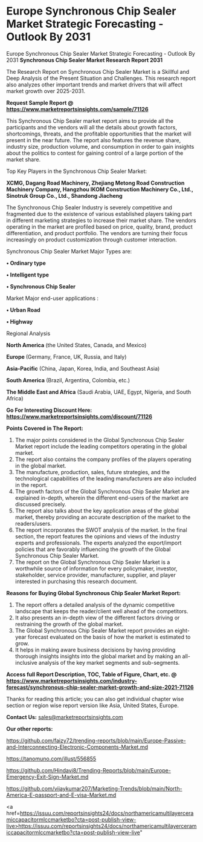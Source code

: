 # Europe Synchronous Chip Sealer Market Strategic Forecasting - Outlook By 2031
Europe Synchronous Chip Sealer Market Strategic Forecasting - Outlook By 2031
<strong>Synchronous Chip Sealer Market Research Report 2031</strong>

The Research Report on Synchronous Chip Sealer Market is a Skillful and Deep Analysis of the Present Situation and Challenges. This research report also analyzes other important trends and market drivers that will affect market growth over 2025-2031.

<strong>Request Sample Report @ <a href=https://www.marketreportsinsights.com/sample/71126>https://www.marketreportsinsights.com/sample/71126</a></strong>

This Synchronous Chip Sealer market report aims to provide all the participants and the vendors will all the details about growth factors, shortcomings, threats, and the profitable opportunities that the market will present in the near future. The report also features the revenue share, industry size, production volume, and consumption in order to gain insights about the politics to contest for gaining control of a large portion of the market share.

Top Key Players in the Synchronous Chip Sealer Market:

<strong>XCMG, Dagang Road Machinery, Zhejiang Metong Road Construction Machinery Company, Hangzhou IKOM Construction Machinery Co., Ltd., Sinotruk Group Co., Ltd., Shandong Jiacheng</strong>

The Synchronous Chip Sealer Industry is severely competitive and fragmented due to the existence of various established players taking part in different marketing strategies to increase their market share. The vendors operating in the market are profiled based on price, quality, brand, product differentiation, and product portfolio. The vendors are turning their focus increasingly on product customization through customer interaction.

Synchronous Chip Sealer Market Major Types are:

<strong>• Ordinary type

• Intelligent type

• Synchronous Chip Sealer</strong>

Market Major end-user applications :

<strong>• Urban Road

• Highway</strong>

Regional Analysis

</u><strong><b>North America</b></strong> (the United States, Canada, and Mexico)

<strong><b>Europe </b></strong>(Germany, France, UK, Russia, and Italy)

<strong><b>Asia-Pacific</b></strong> (China, Japan, Korea, India, and Southeast Asia)

<strong><b>South America</b></strong> (Brazil, Argentina, Colombia, etc.)

<strong><b>The Middle East and Africa</b></strong> (Saudi Arabia, UAE, Egypt, Nigeria, and South Africa)

<strong>Go For Interesting Discount Here: <a href=https://www.marketreportsinsights.com/discount/71126>https://www.marketreportsinsights.com/discount/71126</a></strong>

<strong>Points Covered in The Report:</strong>
<ol>
  <li>The major points considered in the Global Synchronous Chip Sealer Market report include the leading competitors operating in the global market.</li>
  <li>The report also contains the company profiles of the players operating in the global market.</li>
  <li>The manufacture, production, sales, future strategies, and the technological capabilities of the leading manufacturers are also included in the report.</li>
  <li>The growth factors of the Global Synchronous Chip Sealer Market are explained in-depth, wherein the different end-users of the market are discussed precisely.</li>
  <li>The report also talks about the key application areas of the global market, thereby providing an accurate description of the market to the readers/users.</li>
  <li>The report incorporates the SWOT analysis of the market. In the final section, the report features the opinions and views of the industry experts and professionals. The experts analyzed the export/import policies that are favorably influencing the growth of the Global Synchronous Chip Sealer Market.</li>
  <li>The report on the Global Synchronous Chip Sealer Market is a worthwhile source of information for every policymaker, investor, stakeholder, service provider, manufacturer, supplier, and player interested in purchasing this research document.</li>
</ol>
<strong>Reasons for Buying Global Synchronous Chip Sealer Market Report:</strong>

<ol>
  <li>The report offers a detailed analysis of the dynamic competitive landscape that keeps the reader/client well ahead of the competitors.</li>
  <li>It also presents an in-depth view of the different factors driving or restraining the growth of the global market.</li>
  <li>The Global Synchronous Chip Sealer Market report provides an eight-year forecast evaluated on the basis of how the market is estimated to grow.</li>
  <li>It helps in making aware business decisions by having providing thorough insights insights into the global market and by making an all-inclusive analysis of the key market segments and sub-segments.</li>
</ol>
<strong>Access full Report Description, TOC, Table of Figure, Chart, etc. @ <a href=https://www.marketreportsinsights.com/industry-forecast/synchronous-chip-sealer-market-growth-and-size-2021-71126>https://www.marketreportsinsights.com/industry-forecast/synchronous-chip-sealer-market-growth-and-size-2021-71126</a></strong>


Thanks for reading this article; you can also get individual chapter wise section or region wise report version like Asia, United States, Europe.

<strong>Contact Us:</strong>
sales@marketreportsinsights.com

<strong>Our other reports:</strong>

<a href=https://github.com/faizy72/trending-reports/blob/main/Europe-Passive-and-Interconnecting-Electronic-Components-Market.md>https://github.com/faizy72/trending-reports/blob/main/Europe-Passive-and-Interconnecting-Electronic-Components-Market.md</a>

<a href=https://tanomuno.com/illust/556855>https://tanomuno.com/illust/556855</a>

<a href=https://github.com/Hindavi8/Trending-Reports/blob/main/Europe-Emergency-Exit-Sign-Market.md>https://github.com/Hindavi8/Trending-Reports/blob/main/Europe-Emergency-Exit-Sign-Market.md</a>

<a href=https://github.com/vijaykumar207/Marketing-Trends/blob/main/North-America-E-passport-and-E-visa-Market.md>https://github.com/vijaykumar207/Marketing-Trends/blob/main/North-America-E-passport-and-E-visa-Market.md</a>

<a href=https://issuu.com/reportsinsights24/docs/northamericamultilayerceramiccapacitormlccmarketbo?cta=post-publish-view-live>https://issuu.com/reportsinsights24/docs/northamericamultilayerceramiccapacitormlccmarketbo?cta=post-publish-view-live</a>"
